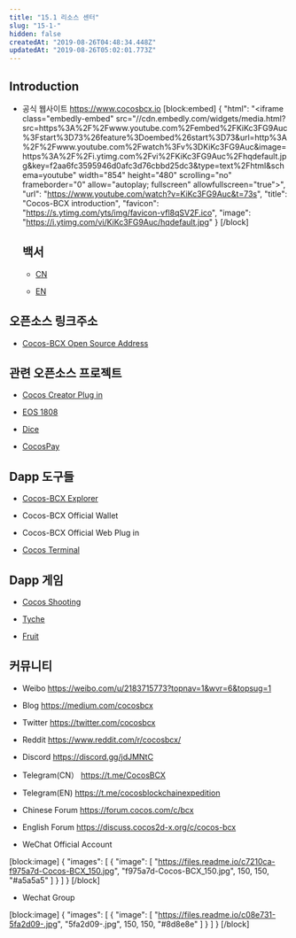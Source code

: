 ```yaml
---
title: "15.1 리소스 센터"
slug: "15-1-"
hidden: false
createdAt: "2019-08-26T04:48:34.448Z"
updatedAt: "2019-08-26T05:02:01.773Z"
---
```

## Introduction
* 공식 웹사이트
https://www.cocosbcx.io
[block:embed]
{
  "html": "<iframe class=\"embedly-embed\" src=\"//cdn.embedly.com/widgets/media.html?src=https%3A%2F%2Fwww.youtube.com%2Fembed%2FKiKc3FG9Auc%3Fstart%3D73%26feature%3Doembed%26start%3D73&url=http%3A%2F%2Fwww.youtube.com%2Fwatch%3Fv%3DKiKc3FG9Auc&image=https%3A%2F%2Fi.ytimg.com%2Fvi%2FKiKc3FG9Auc%2Fhqdefault.jpg&key=f2aa6fc3595946d0afc3d76cbbd25dc3&type=text%2Fhtml&schema=youtube\" width=\"854\" height=\"480\" scrolling=\"no\" frameborder=\"0\" allow=\"autoplay; fullscreen\" allowfullscreen=\"true\"></iframe>",
  "url": "https://www.youtube.com/watch?v=KiKc3FG9Auc&t=73s",
  "title": "Cocos-BCX introduction",
  "favicon": "https://s.ytimg.com/yts/img/favicon-vfl8qSV2F.ico",
  "image": "https://i.ytimg.com/vi/KiKc3FG9Auc/hqdefault.jpg"
}
[/block]
  ## 백서
  * [CN](https://www.cocosbcx.io/wp-content/themes/cocosBlog/source/white_paper.pdf)

  * [EN](https://www.cocosbcx.io/en/wp-content/themes/cocosBlog/source/white_paper_en.pdf)



## 오픈소스 링크주소
  * [Cocos-BCX Open Source Address ](https://github.com/Cocos-BCX) 



## 관련 오픈소스 프로젝트
  * [Cocos Creator Plug in](https://github.com/Cocos-BCX/bcx-sdk-creator) 

  * [EOS 1808](https://github.com/Cocos-BCX/EOS-1808)

  * [Dice](https://github.com/Cocos-BCX/cocos-dice-sample)

  * [CocosPay](https://github.com/Cocos-BCX/CocosPay)



## Dapp 도구들  
  * [Cocos-BCX Explorer](https://explorer.cocosbcx.io/)
  
  * Cocos-BCX Official Wallet

  * Cocos-BCX Official Web Plug in

  *  [Cocos Terminal ](http://www.easywallet.pro/) 


## Dapp 게임
  * [Cocos Shooting](http://ccshooter.oriongaming.club/) 
  
  *  [Tyche](http://tyche-bcx.oriongaming.club/) 
  
  *  [Fruit](http://fruit.famegame.com.cn/) 



## 커뮤니티 
  * Weibo
https://weibo.com/u/2183715773?topnav=1&wvr=6&topsug=1

  * Blog
https://medium.com/cocosbcx

  * Twitter
https://twitter.com/cocosbcx

  * Reddit
https://www.reddit.com/r/cocosbcx/

  * Discord
https://discord.gg/jdJMNtC

  * Telegram(CN）
https://t.me/CocosBCX

  * Telegram(EN)
https://t.me/cocosblockchainexpedition

  * Chinese Forum
https://forum.cocos.com/c/bcx

  * English Forum
https://discuss.cocos2d-x.org/c/cocos-bcx 

  * WeChat Official Account


[block:image]
{
  "images": [
    {
      "image": [
        "https://files.readme.io/c7210ca-f975a7d-Cocos-BCX_150.jpg",
        "f975a7d-Cocos-BCX_150.jpg",
        150,
        150,
        "#a5a5a5"
      ]
    }
  ]
}
[/block]
  *   Wechat Group

[block:image]
{
  "images": [
    {
      "image": [
        "https://files.readme.io/c08e731-5fa2d09-.jpg",
        "5fa2d09-.jpg",
        150,
        150,
        "#8d8e8e"
      ]
    }
  ]
}
[/block]